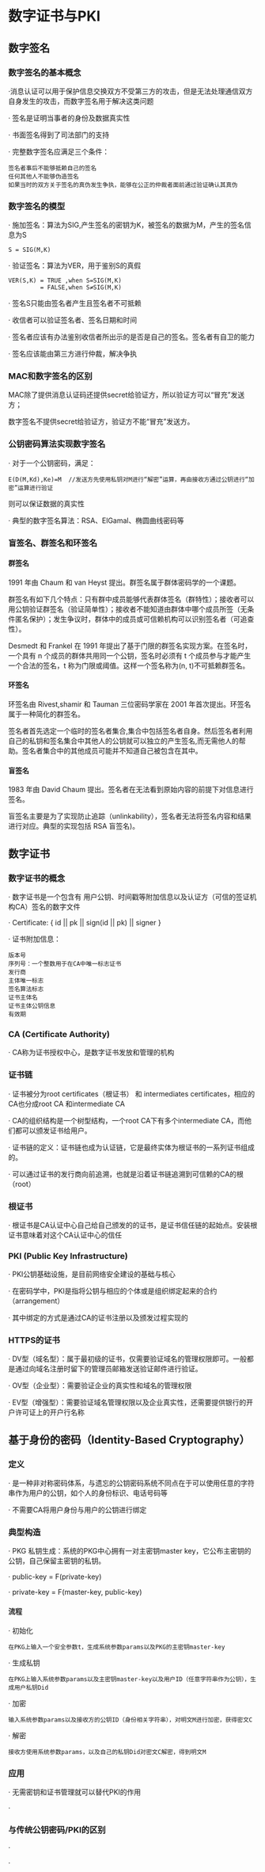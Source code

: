 # 数字证书与PKI
## 数字签名
### 数字签名的基本概念
·消息认证可以用于保护信息交换双方不受第三方的攻击，但是无法处理通信双方自身发生的攻击，而数字签名用于解决这类问题 

· 签名是证明当事者的身份及数据真实性

· 书面签名得到了司法部门的支持

· 完整数字签名应满足三个条件：
```
签名者事后不能够抵赖自己的签名
任何其他人不能够伪造签名
如果当时的双方关于签名的真伪发生争执，能够在公正的仲裁者面前通过验证确认其真伪
```
### 数字签名的模型
· 施加签名：算法为SIG,产生签名的密钥为K，被签名的数据为M，产生的签名信息为S
```
S = SIG(M,K)
```

· 验证签名：算法为VER，用于鉴别S的真假
```
VER(S,K) = TRUE ,when S=SIG(M,K)
         = FALSE,when S≠SIG(M,K)
```

· 签名S只能由签名者产生且签名者不可抵赖

· 收信者可以验证签名者、签名日期和时间

· 签名者应该有办法鉴别收信者所出示的是否是自己的签名。签名者有自卫的能力

· 签名应该能由第三方进行仲裁，解决争执

### MAC和数字签名的区别

MAC除了提供消息认证码还提供secret给验证方，所以验证方可以“冒充”发送方；

数字签名不提供secret给验证方，验证方不能“冒充”发送方。

### 公钥密码算法实现数字签名
· 对于一个公钥密码，满足：
```
E(D(M,Kd),Ke)=M  //发送方先使用私钥对M进行“解密”运算，再由接收方通过公钥进行“加密”运算进行验证

```

则可以保证数据的真实性

· 典型的数字签名算法：RSA、ElGamal、椭圆曲线密码等

### 盲签名、群签名和环签名

#### 群签名

1991 年由 Chaum 和 van Heyst 提出。群签名属于群体密码学的一个课题。

群签名有如下几个特点：只有群中成员能够代表群体签名（群特性）；接收者可以用公钥验证群签名（验证简单性）；接收者不能知道由群体中哪个成员所签（无条件匿名保护）；发生争议时，群体中的成员或可信赖机构可以识别签名者（可追查性）。

Desmedt 和 Frankel 在 1991 年提出了基于门限的群签名实现方案。在签名时，一个具有 n 个成员的群体共用同一个公钥，签名时必须有 t 个成员参与才能产生一个合法的签名，t 称为门限或阈值。这样一个签名称为(n, t)不可抵赖群签名。

#### 环签名

环签名由 Rivest,shamir 和 Tauman 三位密码学家在 2001 年首次提出。环签名属于一种简化的群签名。

签名者首先选定一个临时的签名者集合,集合中包括签名者自身。然后签名者利用自己的私钥和签名集合中其他人的公钥就可以独立的产生签名,而无需他人的帮助。签名者集合中的其他成员可能并不知道自己被包含在其中。

#### 盲签名

1983 年由 David Chaum 提出。签名者在无法看到原始内容的前提下对信息进行签名。

盲签名主要是为了实现防止追踪（unlinkability），签名者无法将签名内容和结果进行对应。典型的实现包括 RSA 盲签名)。

## 数字证书
### 数字证书的概念
· 数字证书是一个包含有 用户公钥、时间戳等附加信息以及认证方（可信的签证机构CA）签名的数字文件

· Certificate: { id || pk || sign(id || pk) || signer } 

· 证书附加信息：
```
版本号
序列号：一个整数用于在CA中唯一标志证书
发行商
主体唯一标志
签名算法标志
证书主体名
证书主体公钥信息
有效期
```

### CA (Certificate Authority)
· CA称为证书授权中心，是数字证书发放和管理的机构

### 证书链
· 证书被分为root certificates（根证书） 和 intermediates certificates，相应的CA也分成root CA 和intermediate CA

· CA的组织结构是一个树型结构，一个root CA下有多个intermediate CA，而他们都可以颁发证书给用户。

· 证书链的定义：证书链也成为认证链，它是最终实体为根证书的一系列证书组成的。 

· 可以通过证书的发行商向前追溯，也就是沿着证书链追溯到可信赖的CA的根（root）

### 根证书
· 根证书是CA认证中心自己给自己颁发的的证书，是证书信任链的起始点。安装根证书意味着对这个CA认证中心的信任

### PKI (Public Key Infrastructure)
· PKI公钥基础设施，是目前网络安全建设的基础与核心

· 在密码学中，PKI是指将公钥与相应的个体或是组织绑定起来的合约（arrangement）

· 其中绑定的方式是通过CA的证书注册以及颁发过程实现的

### HTTPS的证书
· DV型（域名型）：属于最初级的证书，仅需要验证域名的管理权限即可。一般都是通过向域名注册时留下的管理员邮箱发送验证邮件进行验证。

· OV型（企业型）：需要验证企业的真实性和域名的管理权限

· EV型（增强型）：需要验证域名管理权限以及企业真实性，还需要提供银行的开户许可证上的开户行名称

## 基于身份的密码（Identity-Based Cryptography）
### 定义
· 是一种非对称密码体系，与遗忘的公钥密码系统不同点在于可以使用任意的字符串作为用户的公钥，如个人的身份标识、电话号码等

· 不需要CA将用户身份与用户的公钥进行绑定

### 典型构造
· PKG 私钥生成：系统的PKG中心拥有一对主密钥master key，它公布主密钥的公钥，自己保留主密钥的私钥。

· public-key = F(private-key)

· private-key = F(master-key, public-key)

#### 流程
· 初始化
```
在PKG上输入一个安全参数t，生成系统参数params以及PKG的主密钥master-key
```

· 生成私钥
```
在PKG上输入系统参数params以及主密钥master-key以及用户ID（任意字符串作为公钥），生成用户私钥Did
```

· 加密
```
输入系统参数params以及接收方的公钥ID（身份相关字符串），对明文M进行加密，获得密文C
```

· 解密
```
接收方使用系统参数params，以及自己的私钥Did对密文C解密，得到明文M
```


### 应用
· 无需密钥和证书管理就可以替代PKI的作用

· 

### 与传统公钥密码/PKI的区别
· 

· 